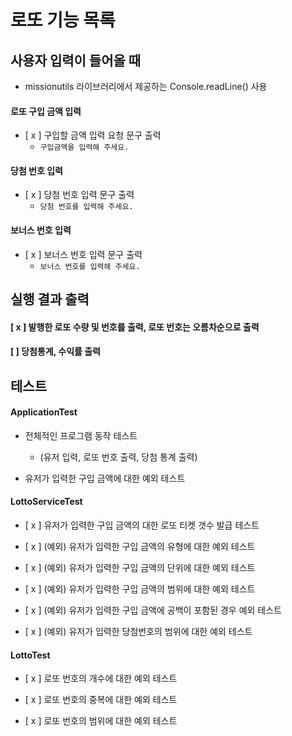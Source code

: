 # 로또 기능 목록

## 사용자 입력이 들어올 때

- missionutils 라이브러리에서 제공하는 Console.readLine() 사용

#### 로또 구입 금액 입력

- [ x ] 구입할 금액 입력 요청 문구 출력
    - `구입금액을 입력해 주세요.`

#### 당첨 번호 입력

- [ x ] 당첨 번호 입력 문구 출력
  - `당첨 번호를 입력해 주세요.`

#### 보너스 번호 입력

- [ x ] 보너스 번호 입력 문구 출력
  - `보너스 번호를 입력해 주세요.`

## 실행 결과 출력

#### [ x ] 발행한 로또 수량 및 번호를 출력, 로또 번호는 오름차순으로 출력
#### [  ] 당첨통계, 수익률 출력

## 테스트

#### ApplicationTest

- 전체적인 프로그램 동작 테스트
    - (유저 입력, 로또 번호 출력, 당첨 통계 출력)


- 유저가 입력한 구입 금액에 대한 예외 테스트

#### LottoServiceTest

- [ x ] 유저가 입력한 구입 금액의 대한 로또 티켓 갯수 발급 테스트


- [ x ] (예외) 유저가 입력한 구입 금액의 유형에 대한 예외 테스트


- [ x ] (예외) 유저가 입력한 구입 금액의 단위에 대한 예외 테스트


- [ x ] (예외) 유저가 입력한 구입 금액의 범위에 대한 예외 테스트


- [ x ] (예외) 유저가 입력한 구입 금액에 공백이 포함된 경우 예외 테스트


- [ x ] (예외) 유저가 입력한 당첨번호의 범위에 대한 예외 테스트

#### LottoTest

- [ x ] 로또 번호의 개수에 대한 예외 테스트


- [ x ] 로또 번호의 중복에 대한 예외 테스트


- [ x ] 로또 번호의 범위에 대한 예외 테스트 